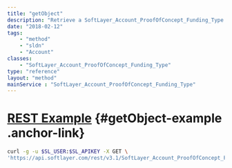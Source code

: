 ```yaml
---
title: "getObject"
description: "Retrieve a SoftLayer_Account_ProofOfConcept_Funding_Type record."
date: "2018-02-12"
tags:
    - "method"
    - "sldn"
    - "Account"
classes:
    - "SoftLayer_Account_ProofOfConcept_Funding_Type"
type: "reference"
layout: "method"
mainService : "SoftLayer_Account_ProofOfConcept_Funding_Type"
---
```


# [REST Example](#getObject-example) <a href="/article/rest/"><i class="fas fa-question"></i></a> {#getObject-example .anchor-link} 
```bash
curl -g -u $SL_USER:$SL_APIKEY -X GET \
'https://api.softlayer.com/rest/v3.1/SoftLayer_Account_ProofOfConcept_Funding_Type/{SoftLayer_Account_ProofOfConcept_Funding_TypeID}/getObject'
```
